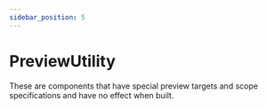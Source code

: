 ```yaml
---
sidebar_position: 5
---
```


# PreviewUtility

These are components that have special preview targets and scope specifications and have no effect when built.
